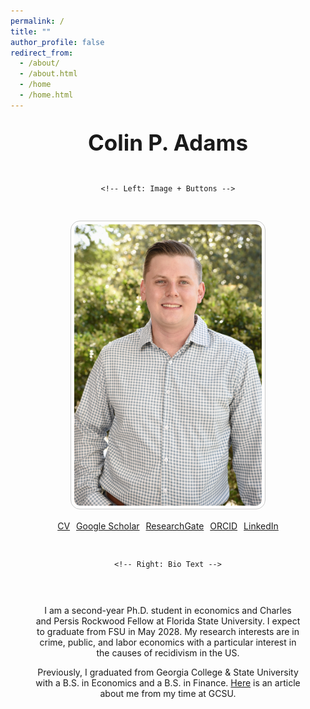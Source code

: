 ```yaml
---
permalink: /
title: ""
author_profile: false
redirect_from: 
  - /about/
  - /about.html
  - /home
  - /home.html
---
```


<style>
  .about-container {
    display: flex;
    flex-direction: column;
    gap: 30px;
    margin: 30px auto;
    padding: 0 40px;
    max-width: 100%;
  }

  .about-header {
    text-align: center;
  }

  .about-body {
    display: flex;
    flex-direction: column;
    align-items: center;
    gap: 30px;
  }

  .left-panel {
    display: flex;
    flex-direction: column;
    align-items: center;
  }

  .profile-image img {
    max-width: 100%;
    width: 300px;
    height: auto;
    border-radius: 15px;
    padding: 5px;
    border: 1px solid #ccc;
  }

  .about-text {
    max-width: 700px;
    text-align: center;
  }

  @media (min-width: 992px) {
    .about-body {
      flex-direction: row;
      justify-content: center;
      align-items: center;
      gap: 60px;
    }

    .profile-image img {
      width: 375px;
    }

    .about-text {
      width: 600px;
      text-align: center;
    }
  }

  .button-container {
    margin-top: 15px;
    display: flex;
    flex-wrap: wrap;
    justify-content: center;
    gap: 10px;
  }
</style>

<section id="about-home" class="about-container">

  <!-- Name -->
  <div class="about-header">
    <h1 style="font-size: 2.5em; margin: 0;">Colin P. Adams</h1>
  </div>

  <!-- Image + Buttons | Text -->
  <div class="about-body">

    <!-- Left: Image + Buttons -->
  <div class="left-panel">
      <div class="profile-image">
        <img src="/images/Another Nice Picture.jpg" alt="Colin P. Adams">
      </div>

  <div class="button-container">
        <a href="/CV.pdf" class="icon-button" target="_blank">
          <i class="fas fa-file-alt"></i> CV
        </a>
        <a href="https://scholar.google.com/citations?user=JVDSOfEAAAAJ" class="icon-button" target="_blank">
          <i class="ai ai-google-scholar"></i> Google Scholar
        </a>
        <a href="https://www.researchgate.net/profile/Colin-Adams-3" class="icon-button" target="_blank">
          <i class="fab fa-researchgate"></i> ResearchGate
        </a>
        <a href="https://orcid.org/0009-0002-3490-5927" class="icon-button" target="_blank">
          <i class="ai ai-orcid"></i> ORCID
        </a>
        <a href="https://www.linkedin.com/in/colin-p-adams/" class="icon-button" target="_blank">
          <i class="fab fa-linkedin"></i> LinkedIn
        </a>
      </div>
    </div>

    <!-- Right: Bio Text -->
  <div class="about-text">
      <p>
        I am a second-year Ph.D. student in economics and Charles and Persis Rockwood Fellow at Florida State University. I expect to graduate from FSU in May 2028.
        My research interests are in crime, public, and labor economics with a particular interest in the causes of recidivism in the US.
      </p>
      <p>
        Previously, I graduated from Georgia College & State University with a B.S. in Economics and a B.S. in Finance.
        <a href="https://frontpage.gcsu.edu/node/14695" target="_blank">Here</a> is an article about me from my time at GCSU.
      </p>
    </div>

  </div>
</section>
